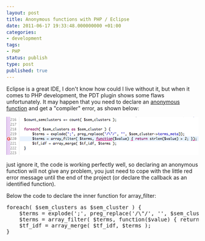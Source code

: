 ```yaml
---
layout: post
title: Anonymous functions with PHP / Eclipse
date: 2011-06-17 19:33:48.000000000 +01:00
categories:
- development
tags:
- PHP
status: publish
type: post
published: true
---
```

<p>Eclipse is a great IDE, I don't know how could I live without it, but when it comes to PHP development, the PDT plugin shows some flaws unfortunately. It may happen that you need to declare an <a class="zem_slink" title="Anonymous function" href="http://en.wikipedia.org/wiki/Anonymous_function" rel="wikipedia">anonymous function</a> and get a "compiler" error, as shown below:</p>
<p><img class="aligncenter size-full wp-image-235" title="eclipse_php" src="/images/eclipse_php.png" alt="php fake errors in eclipse pdt" width="544" height="100" /></p>
<p>just ignore it, the code is working perfectly well, so declaring an anonymous function will not give any problem, you just need to cope with the little red error message until the end of the project (or declare the callback as an identified function).</p>
<p>Below the code to declare the inner function for array_filter:</p>
<pre class="brush:php">foreach( $sem_clusters as $sem_cluster ) {
	$terms = explode(';', preg_replace('/\"/', '', $sem_cluster-&gt;terms_meta));
	$terms = array_filter( $terms, function($value) { return strlen($value) &gt; 2; });
	$tf_idf = array_merge( $tf_idf, $terms );
}</pre>
